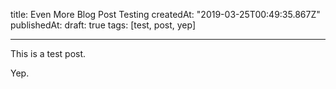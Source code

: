 title: Even More Blog Post Testing
createdAt: "2019-03-25T00:49:35.867Z"
publishedAt:
draft: true
tags: [test, post, yep]

----------

This is a test post.

<!--more-->

Yep.
